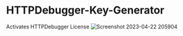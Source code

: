 # HTTPDebugger-Key-Generator
Activates HTTPDebugger License
![Screenshot 2023-04-22 205904](https://user-images.githubusercontent.com/102999825/233801915-4fd6b1ff-ac5b-4954-b3b1-32a73220a501.png)
